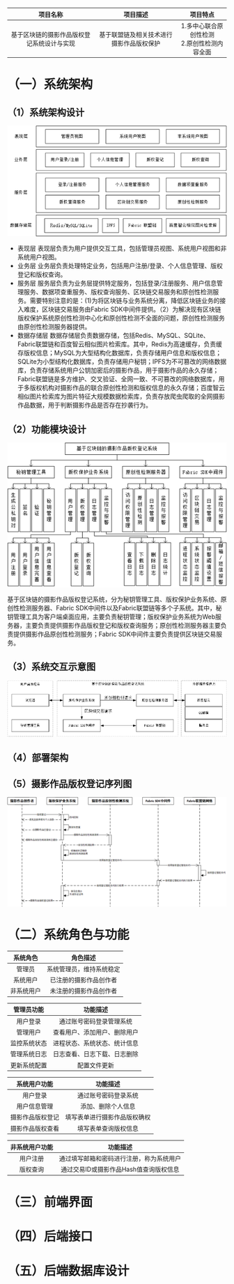 |项目名称|项目描述|项目特点|
|:----:|:----:|:----:|
| 基于区块链的摄影作品版权登记系统设计与实现 |基于联盟链及相关技术进行摄影作品版权保护|1.多中心联合原创性检测<br>2.原创性检测内容全面|


# （一）系统架构
## （1）系统架构设计

![](./images/系统架构图.png)

- 表现层
  表现层负责为用户提供交互工具，包括管理员视图、系统用户视图和非系统用户视图。
- 业务层
  业务层负责处理特定业务，包括用户注册/登录、个人信息管理、版权登记和版权查询。
- 服务层
  服务层负责为业务层提供特定服务，包括登录/注册服务、用户信息管理服务、数据项查重服务、版权查询服务、区块链交易服务和原创性检测服务。需要特别注意的是：(1)为将区块链与业务系统分离，降低区块链业务的接入难度，区块链交易服务由Fabric SDK中间件提供。（2）为解决现有区块链版权保护系统原创性检测中心化和原创性检测不全面的问题，原创性检测服务由原创性检测服务器提供。
- 数据存储层
  数据存储层负责数据存储，包括Redis、MySQL、SQLite、Fabric联盟链和百度智云相似图片检索库。其中，Redis为高速缓存，负责缓存版权信息；MySQL为大型结构化数据库，负责存储用户信息和版权信息；SQLite为小型结构化数据库，负责存储用户秘钥；IPFS为不可篡改的网络数据库，负责存储系统用户公钥加密后的摄影作品，用于摄影作品的永久存储；Fabric联盟链是多方维护、交叉验证、全网一致、不可篡改的网络数据库，用于多版权机构对摄影作品的联合原创性检测和版权信息的永久存储；百度智云相似图片检索库为图片特征大规模数据检索库，负责存放爬虫爬取的全网摄影作品数据，用于判断摄影作品是否存在抄袭行为。

## （2）功能模块设计

![](./images/系统模块图.png)

基于区块链的摄影作品版权登记系统，分为秘钥管理工具、版权保护业务系统、原创性检测服务器、Fabric SDK中间件以及Fabric联盟链等多个子系统。其中，秘钥管理工具为客户端桌面应用，主要负责秘钥管理；版权保护业务系统为Web服务器，主要负责提供摄影作品版权登记和版权查询服务；原创性检测服务器主要负责提供摄影作品原创性检测服务；Fabric SDK中间件主要负责提供区块链交易服务。

## （3）系统交互示意图

![](./images/交互示意图.png)

## （4）部署架构



## （5）摄影作品版权登记序列图

![](./images/摄影作品版权登记时序图.png)

# （二）系统角色与功能

|系统角色|角色描述|
|:----:|:----:|
|管理员|系统管理员，维持系统稳定|
|系统用户|已注册的摄影作品创作者|
|非系统用户|未注册的摄影作品创作者|

|管理员功能|功能描述|
|:----:|:----:|
|用户登录|通过账号密码登录管理系统|
|管理用户|查看用户、添加用户、删除用户|
|监控系统状态|进程状态、系统状态、统计信息|
|管理系统日志|日志查看、日志下载、日志删除|
|更新系统配置|配置文件更新|

|系统用户功能|功能描述|
|:----:|:----:|
|用户登录|通过账号密码登录系统|
|用户信息管理|添加、删除个人信息|
|摄影作品版权登记|填写表单进行摄影作品版权确权|
|摄影作品版权查看|填写表单查询版权信息|

| 非系统用户功能 |                 功能描述                 |
| :------------: | :--------------------------------------: |
|    用户注册    | 通过填写邮箱和密码进行注册，称为系统用户 |
|    版权查询    |  通过交易ID或摄影作品Hash值查询版权信息  |

# （三）前端界面





# （四）后端接口





# （五）后端数据库设计
